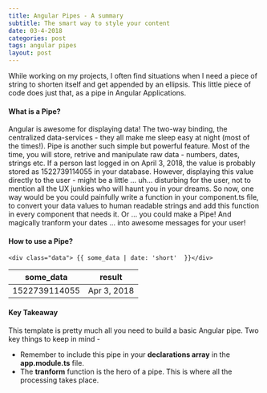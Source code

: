 ```yaml
---
title: Angular Pipes - A summary
subtitle: The smart way to style your content
date: 03-4-2018
categories: post
tags: angular pipes
layout: post
---
```


While working on my projects, I often find situations when I need a piece of string to shorten itself and get appended by an ellipsis. This little piece of code does just that, as a pipe in Angular Applications. 


#### What is a Pipe?

Angular is awesome for displaying data! The two-way binding, the centralized data-services - they all make me sleep easy at night (most of the times!). Pipe is another such simple but powerful feature. Most of the time, you will store, retrive and manipulate raw data - numbers, dates, strings etc. If a person last logged in on April 3, 2018, the value is probably stored as 1522739114055 in your database. However, displaying this value directly to the user - might be a little ... uh... disturbing for the user, not to mention all the UX junkies who will haunt you in your dreams. So now, one way would be you could painfully write a function in your component.ts file, to convert your data values to human readable strings and add this function in every component that needs it. Or ... you could make a Pipe! And magically tranform your dates ... into awesome messages for your user! 


#### How to use a Pipe?

```
<div class="data"> {{ some_data | date: 'short'  }}</div>
```



| some_data        | result           | 
| ------------- |:-------------:|
| 1522739114055      | Apr 3, 2018 |



#### Key Takeaway 

This template is pretty much all you need to build a basic Angular pipe. Two key things to keep in mind - 
- Remember to include this pipe in your **declarations array** in the **app.module.ts** file.
- The **tranform** function is the hero of a pipe. This is where all the processing takes place. 
